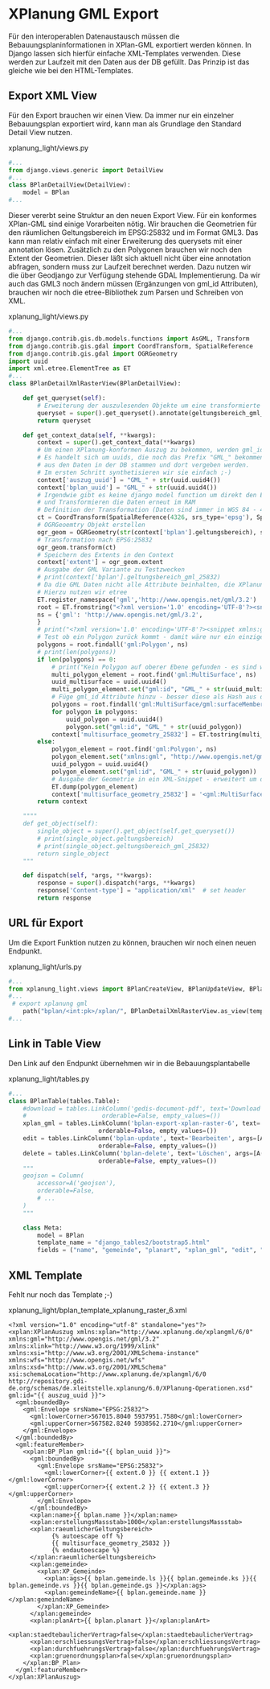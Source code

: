 # XPlanung GML Export

Für den interoperablen Datenaustausch müssen die Bebauungsplaninformationen in XPlan-GML exportiert werden können.
In Django lassen sich hierfür einfache XML-Templates verwenden. Diese werden zur Laufzeit mit den Daten aus der DB gefüllt. 
Das Prinzip ist das gleiche wie bei den HTML-Templates.


## Export XML View

Für den Export brauchen wir einen View. Da immer nur ein einzelner Bebauungsplan exportiert wird, kann man als Grundlage den Standard Detail View nutzen.

xplanung_light/views.py
```python
#...
from django.views.generic import DetailView
#...
class BPlanDetailView(DetailView):
    model = BPlan
#...
``` 

Dieser vererbt seine Struktur an den neuen Export View. Für ein konformes XPlan-GML sind einige Vorarbeiten nötig. Wir brauchen die Geometrien
für den räumlichen Geltungsbereich im EPSG:25832 und im Format GML3. Das kann man relativ einfach mit einer Erweiterung 
des querysets mit einer annotation lösen. Zusätzlich zu den Polygonen brauchen wir noch den Extent der Geometrien. Dieser läßt sich aktuell nicht über eine annotation abfragen, sondern muss zur Laufzeit berechnet werden. Dazu nutzen wir die über Geodjango zur Verfügung stehende GDAL Implementierung. Da wir auch das GML3 noch ändern müssen (Ergänzungen von gml_id Attributen), brauchen wir noch die etree-Bibliothek zum Parsen und Schreiben von XML.

xplanung_light/views.py
```python
#...
from django.contrib.gis.db.models.functions import AsGML, Transform
from django.contrib.gis.gdal import CoordTransform, SpatialReference
from django.contrib.gis.gdal import OGRGeometry
import uuid
import xml.etree.ElementTree as ET
#...
class BPlanDetailXmlRasterView(BPlanDetailView):  

    def get_queryset(self):
        # Erweiterung der auszulesenden Objekte um eine transformierte Geomtrie im Format GML 3
        queryset = super().get_queryset().annotate(geltungsbereich_gml_25832=AsGML(Transform("geltungsbereich", 25832), version=3))
        return queryset

    def get_context_data(self, **kwargs):
        context = super().get_context_data(**kwargs)
        # Um einen XPlanung-konformen Auszug zu bekommen, werden gml_id(s) verwendet.
        # Es handelt sich um uuids, die noch das Prefix "GML_" bekommen. Grundsätzlich sollten die 
        # aus den Daten in der DB stammen und dort vergeben werden. 
        # Im ersten Schritt synthetisieren wir sie einfach ;-)
        context['auszug_uuid'] = "GML_" + str(uuid.uuid4())
        context['bplan_uuid'] = "GML_" + str(uuid.uuid4())
        # Irgendwie gibt es keine django model function um direkt den Extent der Geometrie zu erhalten. Daher nutzen wir hier gdal
        # und Transformieren die Daten erneut im RAM
        # Definition der Transformation (Daten sind immer in WGS 84 - 4326)
        ct = CoordTransform(SpatialReference(4326, srs_type='epsg'), SpatialReference(25832, srs_type='epsg'))
        # OGRGeoemtry Objekt erstellen
        ogr_geom = OGRGeometry(str(context['bplan'].geltungsbereich), srs=4326)
        # Transformation nach EPSG:25832
        ogr_geom.transform(ct)
        # Speichern des Extents in den Context
        context['extent'] = ogr_geom.extent
        # Ausgabe der GML Variante zu Testzwecken 
        # print(context['bplan'].geltungsbereich_gml_25832)
        # Da die GML Daten nicht alle Attribute beinhalten, die XPlanung fordert, müssen wir sie anpassen, bzw. umschreiben
        # Hierzu nutzen wir etree
        ET.register_namespace('gml','http://www.opengis.net/gml/3.2')
        root = ET.fromstring("<?xml version='1.0' encoding='UTF-8'?><snippet xmlns:gml='http://www.opengis.net/gml/3.2'>" + context['bplan'].geltungsbereich_gml_25832 + "</snippet>")
        ns = {'gml': 'http://www.opengis.net/gml/3.2',
        }
        # print("<?xml version='1.0' encoding='UTF-8'?><snippet xmlns:gml='http://www.opengis.net/gml/3.2'>" + context['bplan'].geltungsbereich_gml_25832 + "</snippet>")
        # Test ob ein Polygon zurück kommt - damit wäre nur ein einziges Polygon im geometry Field
        polygons = root.findall('gml:Polygon', ns)
        # print(len(polygons))
        if len(polygons) == 0:
            # print("Kein Polygon auf oberer Ebene gefunden - es sind wahrscheinlich mehrere!")
            multi_polygon_element = root.find('gml:MultiSurface', ns)
            uuid_multisurface = uuid.uuid4()
            multi_polygon_element.set("gml:id", "GML_" + str(uuid_multisurface))
            # Füge gml_id Attribute hinzu - besser diese als Hash aus den Geometrien zu rechnen, oder in Zukunft generic_ids der Bereiche zu verwenden 
            polygons = root.findall('gml:MultiSurface/gml:surfaceMember/gml:Polygon', ns)
            for polygon in polygons:
                uuid_polygon = uuid.uuid4()
                polygon.set("gml:id", "GML_" + str(uuid_polygon))
            context['multisurface_geometry_25832'] = ET.tostring(multi_polygon_element, encoding="utf-8", method="xml").decode('utf8')
        else:
            polygon_element = root.find('gml:Polygon', ns)
            polygon_element.set("xmlns:gml", "http://www.opengis.net/gml/3.2")   
            uuid_polygon = uuid.uuid4()
            polygon_element.set("gml:id", "GML_" + str(uuid_polygon))
            # Ausgabe der Geometrie in ein XML-Snippet - erweitert um den MultiSurface/surfaceMember Rahmen
            ET.dump(polygon_element) 
            context['multisurface_geometry_25832'] = '<gml:MultiSurface srsName="EPSG:25832"><gml:surfaceMember>' + ET.tostring(polygon_element, encoding="utf-8", method="xml").decode('utf8') + '</gml:surfaceMember></gml:MultiSurface>'
        return context

    """"
    def get_object(self):
        single_object = super().get_object(self.get_queryset())
        # print(single_object.geltungsbereich)
        # print(single_object.geltungsbereich_gml_25832)
        return single_object
    """

    def dispatch(self, *args, **kwargs):
        response = super().dispatch(*args, **kwargs)
        response['Content-type'] = "application/xml"  # set header
        return response
``` 

## URL für Export

Um die Export Funktion nutzen zu können, brauchen wir noch einen neuen Endpunkt.

xplanung_light/urls.py
```python
#...
from xplanung_light.views import BPlanCreateView, BPlanUpdateView, BPlanDeleteView, BPlanListView, BPlanDetailXmlRasterView
#...
 # export xplanung gml
    path("bplan/<int:pk>/xplan/", BPlanDetailXmlRasterView.as_view(template_name="xplanung_light/bplan_template_xplanung_raster_6.xml"), name="bplan-export-xplan-raster-6"),
#...
```

## Link in Table View

Den Link auf den Endpunkt übernehmen wir in die Bebauungsplantabelle

xplanung_light/tables.py
```python
#...
class BPlanTable(tables.Table):
    #download = tables.LinkColumn('gedis-document-pdf', text='Download', args=[A('pk')], \
    #                     orderable=False, empty_values=())
    xplan_gml = tables.LinkColumn('bplan-export-xplan-raster-6', text='Exportieren', args=[A('pk')], \
                         orderable=False, empty_values=())
    edit = tables.LinkColumn('bplan-update', text='Bearbeiten', args=[A('pk')], \
                         orderable=False, empty_values=())
    delete = tables.LinkColumn('bplan-delete', text='Löschen', args=[A('pk')], \
                         orderable=False, empty_values=())
    """
    geojson = Column(
        accessor=A('geojson'),
        orderable=False,
        # ...
    )
    """

    class Meta:
        model = BPlan
        template_name = "django_tables2/bootstrap5.html"
        fields = ("name", "gemeinde", "planart", "xplan_gml", "edit", "delete")
```

## XML Template

Fehlt nur noch das Template ;-)

xplanung_light/bplan_template_xplanung_raster_6.xml
```jinja
<?xml version="1.0" encoding="utf-8" standalone="yes"?>
<xplan:XPlanAuszug xmlns:xplan="http://www.xplanung.de/xplangml/6/0" xmlns:gml="http://www.opengis.net/gml/3.2" xmlns:xlink="http://www.w3.org/1999/xlink" xmlns:xsi="http://www.w3.org/2001/XMLSchema-instance" xmlns:wfs="http://www.opengis.net/wfs" xmlns:xsd="http://www.w3.org/2001/XMLSchema" xsi:schemaLocation="http://www.xplanung.de/xplangml/6/0 http://repository.gdi-de.org/schemas/de.xleitstelle.xplanung/6.0/XPlanung-Operationen.xsd" gml:id="{{ auszug_uuid }}">
  <gml:boundedBy>
    <gml:Envelope srsName="EPSG:25832">
      <gml:lowerCorner>567015.8040 5937951.7580</gml:lowerCorner>
      <gml:upperCorner>567582.8240 5938562.2710</gml:upperCorner>
    </gml:Envelope>
  </gml:boundedBy>
  <gml:featureMember>
    <xplan:BP_Plan gml:id="{{ bplan_uuid }}">
      <gml:boundedBy>
        <gml:Envelope srsName="EPSG:25832">
          <gml:lowerCorner>{{ extent.0 }} {{ extent.1 }}</gml:lowerCorner>
          <gml:upperCorner>{{ extent.2 }} {{ extent.3 }}</gml:upperCorner>
        </gml:Envelope>
      </gml:boundedBy>
      <xplan:name>{{ bplan.name }}</xplan:name>
      <xplan:erstellungsMassstab>1000</xplan:erstellungsMassstab>
      <xplan:raeumlicherGeltungsbereich>
            {% autoescape off %}
            {{ multisurface_geometry_25832 }}
            {% endautoescape %}
      </xplan:raeumlicherGeltungsbereich>
      <xplan:gemeinde>
        <xplan:XP_Gemeinde>
          <xplan:ags>{{ bplan.gemeinde.ls }}{{ bplan.gemeinde.ks }}{{ bplan.gemeinde.vs }}{{ bplan.gemeinde.gs }}</xplan:ags>
          <xplan:gemeindeName>{{ bplan.gemeinde.name }}</xplan:gemeindeName>
        </xplan:XP_Gemeinde>
      </xplan:gemeinde>
      <xplan:planArt>{{ bplan.planart }}</xplan:planArt>
      <xplan:staedtebaulicherVertrag>false</xplan:staedtebaulicherVertrag>
      <xplan:erschliessungsVertrag>false</xplan:erschliessungsVertrag>
      <xplan:durchfuehrungsVertrag>false</xplan:durchfuehrungsVertrag>
      <xplan:gruenordnungsplan>false</xplan:gruenordnungsplan>
    </xplan:BP_Plan>
  </gml:featureMember>
</xplan:XPlanAuszug>
```